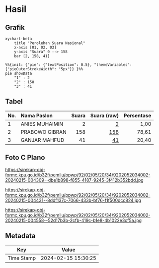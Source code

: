 # Hasil

## Grafik

```mermaid
xychart-beta
    title "Perolehan Suara Nasional"
    x-axis [01, 02, 03]
    y-axis "Suara" 0 --> 158
    bar [2, 158, 41]
```

```mermaid
%%{init: {"pie": {"textPosition": 0.5}, "themeVariables": {"pieOuterStrokeWidth": "5px"}} }%%
pie showData
    "1" : 2
    "2" : 158
    "3" : 41
```

## Tabel

| No. | Nama Paslon    | Suara | Suara (raw) | Persentase |
|:--- |:-------------- | -----:| -----------:| ----------:|
| 1   | ANIES MUHAIMIN | 2     | [2][p-1]    | 1,00       |
| 2   | PRABOWO GIBRAN | 158   | [158][p-2]  | 78,61      |
| 3   | GANJAR MAHFUD  | 41    | [41][p-3]   | 20,40      |


[p-1]: https://github.com/gigit-pemilu/pemilu-2024/blob/main/pilpres/hitung-suara/sub/92-papua-barat/sub/02-manokwari/sub/05-masni/sub/2034-koyani/sub/002-tps/sub/paslon-1.txt
[p-2]: https://github.com/gigit-pemilu/pemilu-2024/blob/main/pilpres/hitung-suara/sub/92-papua-barat/sub/02-manokwari/sub/05-masni/sub/2034-koyani/sub/002-tps/sub/paslon-2.txt
[p-3]: https://github.com/gigit-pemilu/pemilu-2024/blob/main/pilpres/hitung-suara/sub/92-papua-barat/sub/02-manokwari/sub/05-masni/sub/2034-koyani/sub/002-tps/sub/paslon-3.txt

## Foto C Plano

https://sirekap-obj-formc.kpu.go.id/b32f/pemilu/ppwp/92/02/05/20/34/9202052034002-20240215-004309--dbe1b898-f855-4187-9245-3f412b352bdd.jpg

https://sirekap-obj-formc.kpu.go.id/b32f/pemilu/ppwp/92/02/05/20/34/9202052034002-20240215-004431--8ddf137c-7066-433b-bf76-f1f500dcc824.jpg

https://sirekap-obj-formc.kpu.go.id/b32f/pemilu/ppwp/92/02/05/20/34/9202052034002-20240215-004558--52d17b3b-2cfb-419c-b1e8-4b1022e3cf5a.jpg


## Metadata

| Key        | Value               |
| ---------- | ------------------- |
| Time Stamp | 2024-02-15 15:30:25 |



